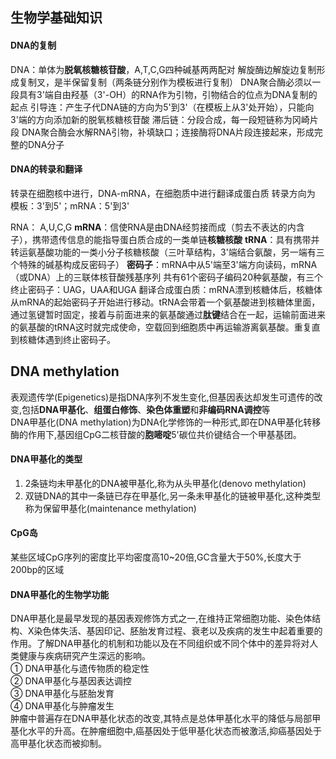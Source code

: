 ## 生物学基础知识
#### DNA的复制
DNA：单体为**脱氧核糖核苷酸**，A,T,C,G四种碱基两两配对
解旋酶边解旋边复制形成复制叉，是半保留复制（两条链分别作为模板进行复制）
DNA聚合酶必须以一段具有3'端自由羟基（3'-OH）的RNA作为引物，引物结合的位点为DNA复制的起点
引导连：产生子代DNA链的方向为5'到3'（在模板上从3'处开始），只能向3'端的方向添加新的脱氧核糖核苷酸
滞后链：分段合成，每一段短链称为冈崎片段
DNA聚合酶会水解RNA引物，补填缺口；连接酶将DNA片段连接起来，形成完整的DNA分子
#### DNA的转录和翻译
转录在细胞核中进行，DNA-mRNA，在细胞质中进行翻译成蛋白质
转录方向为 模板：3'到5'；mRNA：5'到3'

RNA： A,U,C,G
**mRNA**：信使RNA是由DNA经剪接而成（剪去不表达的内含子），携带遗传信息的能指导蛋白质合成的一类单链**核糖核酸**
**tRNA**：具有携带并转运氨基酸功能的一类小分子核糖核酸（三叶草结构，3'端结合氨酸，另一端有三个特殊的碱基构成反密码子）
**密码子**：mRNA中从5'端至3'端方向读码，mRNA（或DNA）上的三联体核苷酸残基序列
共有61个密码子编码20种氨基酸，有三个终止密码子：UAG，UAA和UGA
翻译合成蛋白质：mRNA漂到核糖体后，核糖体从mRNA的起始密码子开始进行移动。tRNA会带着一个氨基酸进到核糖体里面，通过氢键暂时固定，接着与前面进来的氨基酸通过**肽键**结合在一起，运输前面进来的氨基酸的tRNA这时就完成使命，空载回到细胞质中再运输游离氨基酸。重复直到核糖体遇到终止密码子。




## DNA methylation
表观遗传学(Epigenetics)是指DNA序列不发生变化,但基因表达却发生可遗传的改变,包括**DNA甲基化**、**组蛋白修饰**、**染色体重塑**和**非编码RNA调控**等    
DNA甲基化(DNA methylation)为DNA化学修饰的一种形式,即在DNA甲基化转移酶的作用下,基因组CpG二核苷酸的**胞嘧啶**5'碳位共价键结合一个甲基基团。
#### DNA甲基化的类型    
  1. 2条链均未甲基化的DNA被甲基化,称为从头甲基化(denovo methylation)
  2. 双链DNA的其中一条链已存在甲基化,另一条未甲基化的链被甲基化,这种类型称为保留甲基化(maintenance methylation)
#### CpG岛
某些区域CpG序列的密度比平均密度高10~20倍,GC含量大于50%,长度大于200bp的区域
#### DNA甲基化的生物学功能
DNA甲基化是最早发现的基因表观修饰方式之一,在维持正常细胞功能、染色体结构、X染色体失活、基因印记、胚胎发育过程、衰老以及疾病的发生中起着重要的作用。了解DNA甲基化的机制和功能以及在不同组织或不同个体中的差异将对人类健康与疾病研究产生深远的影响。   
  ① DNA甲基化与遗传物质的稳定性   
  ② DNA甲基化与基因表达调控   
  ③ DNA甲基化与胚胎发育   
  ④ DNA甲基化与肿瘤发生   
    肿瘤中普遍存在DNA甲基化状态的改变,其特点是总体甲基化水平的降低与局部甲基化水平的升高。在肿瘤细胞中,癌基因处于低甲基化状态而被激活,抑癌基因处于高甲基化状态而被抑制。
